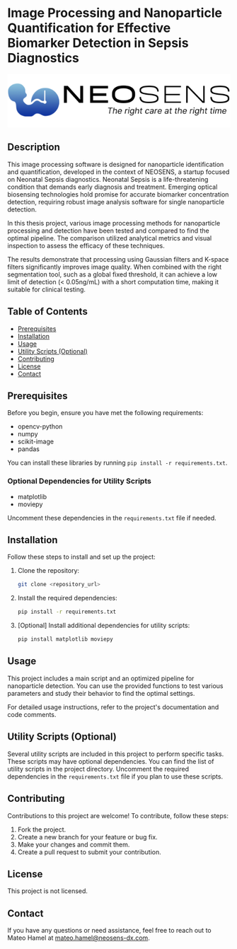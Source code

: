 # Image Processing and Nanoparticle Quantification for Effective Biomarker Detection in Sepsis Diagnostics

![NEOSENS Logo](<NEOSENS_Logo.png>)

## Description

This image processing software is designed for nanoparticle identification and quantification, developed in the context of NEOSENS, a startup focused on Neonatal Sepsis diagnostics. Neonatal Sepsis is a life-threatening condition that demands early diagnosis and treatment. Emerging optical biosensing technologies hold promise for accurate biomarker concentration detection, requiring robust image analysis software for single nanoparticle detection.

In this thesis project, various image processing methods for nanoparticle processing and detection have been tested and compared to find the optimal pipeline. The comparison utilized analytical metrics and visual inspection to assess the efficacy of these techniques.

The results demonstrate that processing using Gaussian filters and K-space filters significantly improves image quality. When combined with the right segmentation tool, such as a global fixed threshold, it can achieve a low limit of detection (< 0.05ng/mL) with a short computation time, making it suitable for clinical testing.

## Table of Contents

- [Prerequisites](#prerequisites)
- [Installation](#installation)
- [Usage](#usage)
- [Utility Scripts (Optional)](#utility-scripts-optional)
- [Contributing](#contributing)
- [License](#license)
- [Contact](#contact)

## Prerequisites

Before you begin, ensure you have met the following requirements:

- opencv-python
- numpy
- scikit-image
- pandas

You can install these libraries by running `pip install -r requirements.txt`.

### Optional Dependencies for Utility Scripts

- matplotlib
- moviepy

Uncomment these dependencies in the `requirements.txt` file if needed.

## Installation

Follow these steps to install and set up the project:

1. Clone the repository:
   ```bash
   git clone <repository_url>
2. Install the required dependencies:
   ```bash
   pip install -r requirements.txt
3. [Optional] Install additional dependencies for utility scripts:
   ```bash
   pip install matplotlib moviepy

## Usage

This project includes a main script and an optimized pipeline for nanoparticle detection. You can use the provided functions to test various parameters and study their behavior to find the optimal settings.

For detailed usage instructions, refer to the project's documentation and code comments.

## Utility Scripts (Optional)

Several utility scripts are included in this project to perform specific tasks. These scripts may have optional dependencies. You can find the list of utility scripts in the project directory. Uncomment the required dependencies in the `requirements.txt` file if you plan to use these scripts.

## Contributing

Contributions to this project are welcome! To contribute, follow these steps:

1. Fork the project.
2. Create a new branch for your feature or bug fix.
3. Make your changes and commit them.
4. Create a pull request to submit your contribution.

## License

This project is not licensed.

## Contact

If you have any questions or need assistance, feel free to reach out to Mateo Hamel at mateo.hamel@neosens-dx.com.


